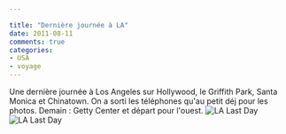 ```yaml
---

title: "Dernière journée à LA"
date: 2011-08-11
comments: true
categories:
- USA
- voyage
---
```

Une dernière journée à Los Angeles sur Hollywood, le Griffith Park, Santa Monica et Chinatown. On a
sorti les téléphones qu'au petit déj pour les photos. Demain : Getty Center et départ pour
l'ouest. 
![LA Last Day](http://4.bp.blogspot.com/-5w0GZhIGm00/TluTpMcmwfI/AAAAAAAAQSg/B1w5XqoqGGc/s1600/IMG_20110810_084639.jpg)
![LA Last Day](http://1.bp.blogspot.com/-GmI_xKO5JHc/TluTlvHX2hI/AAAAAAAAQSc/E2QHVAuqrLc/s1600/IMG_20110810_084645.jpg)